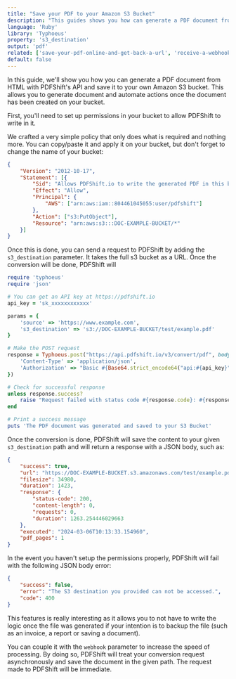 ```yaml
---
title: "Save your PDF to your Amazon S3 Bucket"
description: "This guides shows you how can generate a PDF document from HTML with PDFShift's API and save it to your own Amazon S3 bucket. This allows you to generate document and automate actions once the document has been created on your bucket. This guides explains you how to do it using Ruby and the Typhoeus library."
language: 'Ruby'
library: 'Typhoeus'
property: 's3_destination'
output: 'pdf'
related: ['save-your-pdf-online-and-get-back-a-url', 'receive-a-webhook-event']
default: false
---
```


In this guide, we'll show you how you can generate a PDF document from HTML with PDFShift's API and save it to your own Amazon S3 bucket. This allows you to generate document and automate actions once the document has been created on your bucket.

First, you'll need to set up permissions in your bucket to allow PDFShift to write in it.

We crafted a very simple policy that only does what is required and nothing more.
You can copy/paste it and apply it on your bucket, but don't forget to change the name of your bucket:

```json
{
    "Version": "2012-10-17",
    "Statement": [{
        "Sid": "Allows PDFShift.io to write the generated PDF in this bucket.",
        "Effect": "Allow",
        "Principal": {
            "AWS": ["arn:aws:iam::804461045055:user/pdfshift"]
        },
        "Action": ["s3:PutObject"],
        "Resource": "arn:aws:s3:::DOC-EXAMPLE-BUCKET/*"
    }]
}
```

Once this is done, you can send a request to PDFShift by adding the `s3_destination` parameter. It takes the full s3 bucket as a URL.
Once the conversion will be done, PDFShift will 

```ruby
require 'typhoeus'
require 'json'

# You can get an API key at https://pdfshift.io
api_key = 'sk_xxxxxxxxxxxx'

params = {
    'source' => 'https://www.example.com',
    's3_destination' => 's3://DOC-EXAMPLE-BUCKET/test/example.pdf'
}

# Make the POST request
response = Typhoeus.post("https://api.pdfshift.io/v3/convert/pdf", body: params.to_json, headers: {
    'Content-Type' => 'application/json',
    'Authorization' => "Basic #{Base64.strict_encode64("api:#{api_key}")}"
})

# Check for successful response
unless response.success?
    raise "Request failed with status code #{response.code}: #{response.body}"
end

# Print a success message
puts 'The PDF document was generated and saved to your S3 Bucket'
```

Once the conversion is done, PDFShift will save the content to your given `s3_destination` path and will return a response with a JSON body, such as:

```json
{
    "success": true,
    "url": "https://DOC-EXAMPLE-BUCKET.s3.amazonaws.com/test/example.pdf",
    "filesize": 34980,
    "duration": 1423,
    "response": {
        "status-code": 200,
        "content-length": 0,
        "requests": 0,
        "duration": 1263.254446029663
    },
    "executed": "2024-03-06T10:13:33.154960",
    "pdf_pages": 1
}
```

In the event you haven't setup the permissions properly, PDFShift will fail with the following JSON body error:

```json
{
    "success": false,
    "error": "The S3 destination you provided can not be accessed.",
    "code": 400
}
```

This features is really interesting as it allows you to not have to write the logic once the file was generated if your intention is to backup the file (such as an invoice, a report or saving a document).

You can couple it with the `webhook` parameter to increase the speed of processing. By doing so, PDFShift will treat your conversion request asynchronously and save the document in the given path. The request made to PDFShift will be immediate.